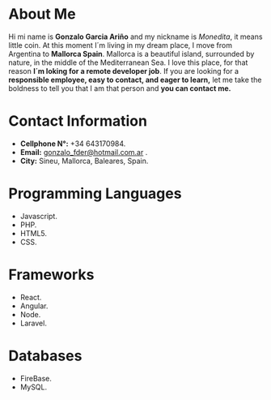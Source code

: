 # About Me #
Hi mi name is **Gonzalo Garcia Ariño** and my nickname is *Monedita*, it means little coin. At this moment I´m living in my dream place, I move from Argentina to **Mallorca Spain**. Mallorca is a beautiful island, surrounded by nature, in the middle of the Mediterranean Sea.
I love this place, for that reason **I´m loking for a remote developer job**. If you are looking for a **responsible employee, easy to contact, and eager to learn,** let me take the boldness to tell you that I am that person and **you can contact me.**

# Contact Information #
* **Cellphone N°:** +34 643170984.
* **Email:** gonzalo_fder@hotmail.com.ar .
* **City:** Sineu, Mallorca, Baleares, Spain.

# Programming Languages #
* Javascript.
* PHP.
* HTML5.
* CSS.

# Frameworks #
* React.
* Angular.
* Node.
* Laravel.

# Databases #
* FireBase.
* MySQL.
